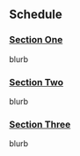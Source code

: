 ## Schedule

### [Section One](#section-one)
blurb

### [Section Two](#section-two)
blurb

### [Section Three](#section-three)
blurb
